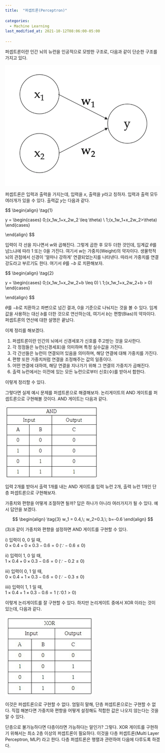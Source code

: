 ```yaml
---
title:  "퍼셉트론(Perceptron)"

categories:
  - Machine Learning 
last_modified_at: 2021-10-12T08:06:00-05:00

---
```


퍼셉트론이란 인간 뇌의 뉴런을 인공적으로 모방한 구조로, 다음과 같이 단순한 구조를 가지고 있다.

![](/assets/image/perceptron.png)

퍼셉트론은 입력과 출력을 가지는데,
입력을 $x$, 출력을 $y$라고 칭하자.
입력과 출력 모두 여러개가 있을 수 있다.
출력값 $y$는 다음과 같다.

$$
\begin{align} 
\tag{1}

y = \begin{cases} 
      0\;(x_1w_1+x_2w_2 \leq \theta) \\ 
      1\;(x_1w_1+x_2w_2>\theta) 
    \end{cases}

\end{align}
$$

입력이 각 선을 지나면서 $w$와 곱해진다.
그렇게 곱한 후 모두 더한 것인데,
임계값 $\theta$를 넘느냐에 따라 1 또는 0을 가진다. 
여기서 $w$는 가중치(Weight)의 약자이다. 
생물학적 뇌의 관점에서 신경이 '얼마나 강하게' 
연결되었는지를 나타낸다.
따라서 가중치를 연결 강도라고 부르기도 한다.
여기서 $\theta$를 $-b$ 로 치환해보자.

$$
\begin{align}
\tag{2}

y = \begin{cases} 
      0\;(x_1w_1+x_2w_2+b \leq 0) \\
      1\;(x_1w_1+x_2w_2+b > 0) 
    \end{cases}

\end{align}
$$

$\theta$를 $-b$로 치환하고 좌변으로 넘긴 결과, 
0을 기준으로 나눠지는 것을 볼 수 있다.
임계값을 사용하는 대신 $b$를 더한
것으로 연산하는데, 여기서 $b$는 편향(Bias)의 약자이다.
퍼셉트론의 연산에 대한 설명은 끝났다.


이제 정리를 해보겠다.

1. 퍼셉트론이란 인간의 뇌에서 신경세포가 신호를 주고받는 것을 모사한다.
2. 각 정점들은 뉴런(신경세포)을 의미하며 특정 실수값을 가진다.
3. 각 간선들은 뉴런이 연결되어 있음을 의미하며, 해당 연결에 대해 가중치를 가진다.
4. 편향 또한 가중치처럼 연결을 조정해주는 값의 일종이다.
5. 어떤 연결에 대하여, 해당 연결을 지나가기 위해 그 연결의 가중치가 곱해진다.
6. 출력 뉴런에서는 이전에 있는 모든 뉴런으로부터 신호(수)를 받아서 합한다.

이렇게 정리할 수 있다.

그렇다면 실제 예시 문제를 퍼셉트론으로 해결해보자.
논리게이트의 AND 게이트를 퍼셉트론으로 구현해볼 것이다.
AND 게이트는 다음과 같다.

![](/assets/image/andgate.jpg)

입력 2개를 받아서 출력 1개를 내는 AND
게이트를 입력 뉴런 2개, 
출력 뉴런 1개인 단층 퍼셉트론으로 구현해보자.

가중치와 편향을 어떻게 조절하면 될까?
답은 하나가 아니라 여러가지가 될 수 있다.
예시 답안을 보겠다.

$$
\begin{align} 
\tag{3}
w_1 = 0.4,\; w_2=0.3,\; b=-0.6
\end{align}
$$

(3)과 같이 가중치와 편향을 설정하면 
AND 게이트를 구현할 수 있다.

i) 입력이 0, 0 일 때,
<br/>
$0\times0.4 + 0\times0.3 - 0.6 = 0\;(\because -0.6 \leq 0)$


ii) 입력이 1, 0 일 때,
<br/>
$1\times0.4 + 0\times0.3 - 0.6 = 0\;(\because -0.2 \leq 0)$

iii) 입력이 0, 1 일 때,
<br/>
$0\times0.4 + 1\times0.3 - 0.6 = 0\;(\because -0.3 \leq 0)$

iiii) 입력이 1, 1 일 때,
<br/>
$1\times0.4 + 1\times0.3 - 0.6 = 1\;(\because 0.1 > 0)$

이렇게 논리게이트를 잘 구현할 수 있다.
하지만 논리게이트 중에서 XOR 이라는 것이 있는데, 
다음과 같다.

![](/assets/image/xorgate.jpg)

이것은 퍼셉트론으로 구현할 수 없다.
엄밀히 말해, 단층 퍼셉트론으로는 구현할 수 없다.
직접 해본다면 가중치와 편향을 어떻게 
설정해도 적합한 값은 나오지 않는다는 것을 알 수 있다.

단층으로 불가능하다면 다층이라면 가능하다는 말인가?
그렇다. XOR 게이트를 구현하기 위해서는 최소 2층 
이상의 퍼셉트론이 필요하다.
이것을 다층 퍼셉트론(Multi Layer Perceptron, MLP)
라고 한다. 다층 퍼셉트론은 행렬과 관련하여 
다음에 다루도록 하겠다.






